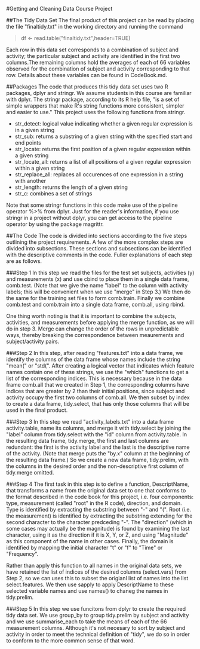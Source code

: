 #Getting and Cleaning Data Course Project
<br>

##The Tidy Data Set
The final product of this project can be read by placing the file "finaltidy.txt" in the working directory and running the command

> df <- read.table("finaltidy.txt",header=TRUE)

Each row in this data set corresponds to a combination of subject and activity; the particular subject and activity are identified in the first two columns.The remaining columns hold the averages of each of 66 variables observed for the combination of subject and activity corresponding to that row. Details about these variables can be found in CodeBook.md.

##Packages
The code that produces this tidy data set uses two R packages, dplyr and stringr. We assume  students in this course are familiar with dplyr. The stringr package, according to its R help file, "is a set of simple wrappers that make R's string functions more consistent, simpler and easier to use." This project uses the following functions from stringr.

* str_detect: logical value indicating whether a given regular expression is in a given string
* str_sub: returns a substring of a given string with the specified start and end points
* str_locate: returns the first position of a given regular expression within a given string
* str_locate_all: returns a list of all positions of a given regular expression within a given string
* str_replace_all: replaces all occurences of one expression in a string with another
* str_length: returns the length of a given string
* str_c: combines a set of strings

Note that some stringr functions in this code make use of the pipeline operator %>% from dplyr. Just for the reader's information, if you use stringr in a project without dplyr, you can get access to the pipeline operator by using the package magrittr.

##The Code
The code is divided into sections according to the five steps outlining the project requirements. A few of the more complex steps are divided into subsections. These sections and subsections can be identified with the descriptive comments in the code. Fuller explanations of each step are as follows.

###Step 1
In this step we read the files for the test set subjects, activities (y) and measurements (x) and use cbind to place them in a single data frame, comb.test. (Note that we give the name "label" to the column with activity labels; this will be convenient when we use "merge" in Step 3.) We then do the same for the training set files to form comb.train. Finally we combine comb.test and comb.train into a single data frame, comb.all, using rbind.

One thing worth noting is that it is important to combine the subjects, activities, and measurements before applying the merge function, as we will do in step 3. Merge can change the order of the rows in unpredictable ways, thereby breaking the correspondence between meaurements and subject/activity pairs.

###Step 2
In this step, after reading "features.txt" into a data frame, we identify the columns of the data frame whose names include the string "mean(" or "std(". After creating a logical vector that indicates which feature names contain one of these strings, we use the "which" functions to get a list of the corresponding indices. This is necessary because in the data frame comb.all that we created in Step 1, the corresponding columns have indices that are greater by 2 than their initial positions, since subject and activity occupy the first two columns of comb.all. We then subset by index to create a data frame, tidy.select, that has only those columns that will be used in the final product. 

###Step 3
In this step we read "activity_labels.txt" into a data frame activity.table, name its columns, and merge it with tidy.select by joining the "label" column from tidy.select with the "id" column from activity.table. In the resulting data frame, tidy.merge, the first and last columns are redundant: the first is the activity label and the last is the descriptive name of the activity. (Note that merge puts the "by.x" column at the beginning of the resulting data frame.) So we create a new data frame, tidy.prelim, with the columns in the desired order and the non-descriptive first column of tidy.merge omitted.

###Step 4
The first task in this step is to define a function, DescriptName, that transforms a name from the original data set to one that conforms to the format described in the code book for this project, i.e. four components: type, measurement (called "root" in the R code), direction, and domain. Type is identified by extracting the substring between "-" and "(". Root (i.e. the measurement) is identified by extracting the substring extending for the second character to the character predceding "-". The "direction" (which in some cases may actually be the magnitude) is found by examining the last character, using it as the direction if it is X, Y, or Z, and using "Magnitude" as this component of the name in other cases. Finally, the domain is identified by mapping the initial character "t" or "f" to "Time" or "Frequency".

Rather than apply this function to all names in the original data sets, we have retained the list of indices of the desired columns (select.vars) from Step 2, so we can uses this to subset the origianl list of names into the list select.features. We then use sapply to apply DescriptName to these selected variable names and use names() to chaneg the names in tidy.prelim.

###Step 5
In this step we use funcitons from dplyr to create the required tidy data set. We use group\_by to group tidy.prelim by subject and activity and we use summarise_each to take the means of each of the 66 measurement columns. Although it's not necesary to sort by subject and activity in order to meet the technical definition of "tidy", we do so in order to conform to the more common sense of that word.

